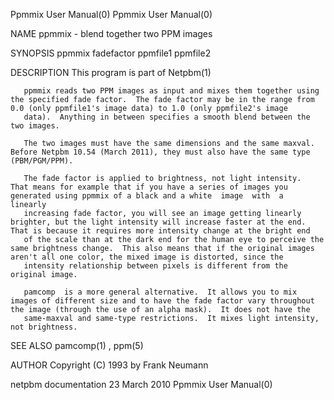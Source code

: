 Ppmmix User Manual(0)                                                                                                                                                                   Ppmmix User Manual(0)



NAME
       ppmmix - blend together two PPM images


SYNOPSIS
       ppmmix fadefactor ppmfile1 ppmfile2


DESCRIPTION
       This program is part of Netpbm(1)

       ppmmix reads two PPM images as input and mixes them together using the specified fade factor.  The fade factor may be in the range from 0.0 (only ppmfile1's image data) to 1.0 (only ppmfile2's image
       data).  Anything in between specifies a smooth blend between the two images.

       The two images must have the same dimensions and the same maxval.  Before Netpbm 10.54 (March 2011), they must also have the same type (PBM/PGM/PPM).

       The fade factor is applied to brightness, not light intensity.  That means for example that if you have a series of images you generated using ppmmix of a black and a white  image  with  a  linearly
       increasing fade factor, you will see an image getting linearly brighter, but the light intensity will increase faster at the end.  That is because it requires more intensity change at the bright end
       of the scale than at the dark end for the human eye to perceive the same brightness change.  This also means that if the original images aren't all one color, the mixed image is distorted, since the
       intensity relationship between pixels is different from the original image.

       pamcomp  is a more general alternative.  It allows you to mix images of different size and to have the fade factor vary throughout the image (through the use of an alpha mask).  It does not have the
       same-maxval and same-type restrictions.  It mixes light intensity, not brightness.


SEE ALSO
       pamcomp(1) , ppm(5)



AUTHOR
       Copyright (C) 1993 by Frank Neumann



netpbm documentation                                                                            23 March 2010                                                                           Ppmmix User Manual(0)
